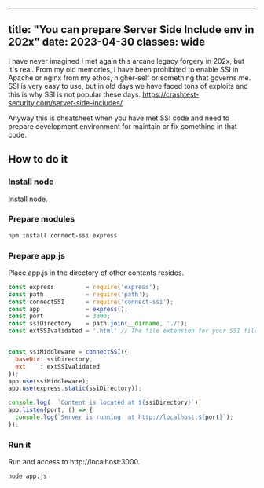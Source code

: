 
---
title: "You can prepare Server Side Include env in 202x"
date: 2023-04-30
classes: wide
---


I have never imagined I met again this arcane legacy forgery in 202x, but it's real. From my old memories, I have been prohibited to enable SSI in Apache or nginx from my ethos, higher-self or something that governs me. SSI is very easy to use, but in old days we have faced tons of exploits and this is why SSI is not popular these days.
<https://crashtest-security.com/server-side-includes/>

Anyway this is cheatsheet when you have met SSI code and need to prepare development environment for maintain or fix something in that code.


## How to do it

### Install node

Install node.

### Prepare modules

```bash
npm install connect-ssi express
```

### Prepare app.js

Place app.js in the directory of other contents resides.

```javascript
const express         = require('express');
const path            = require('path');
const connectSSI      = require('connect-ssi');
const app             = express();
const port            = 3000;
const ssiDirectory    = path.join(__dirname, './'); 
const extSSIvalidated = '.html' // The file extension for your SSI files


const ssiMiddleware = connectSSI({
  baseDir: ssiDirectory,
  ext    : extSSIvalidated
});
app.use(ssiMiddleware);
app.use(express.static(ssiDirectory));

console.log(  `Content is located at ${ssiDirectory}`);
app.listen(port, () => {
  console.log(`Server is running  at http://localhost:${port}`);
});
```

### Run it

Run and access to http://localhost:3000.

```bash
node app.js
```